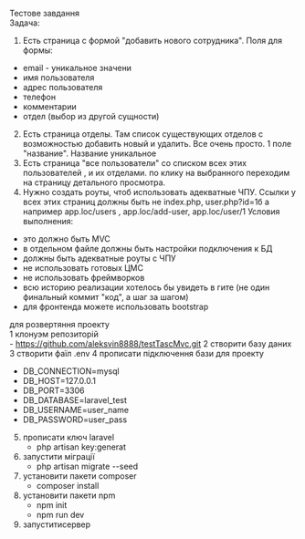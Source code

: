 Тестове   завдання   
Задача:
1. Есть страница с формой "добавить нового сотрудника".
Поля для формы:
- email - уникальное значени
- имя пользователя
- адрес пользователя
- телефон
- комментарии
- отдел (выбор из другой сущности)
2. Есть страница отделы. Там список существующих отделов с возможностью добавить новый и удалить.
    Все очень просто. 1 поле "название". Название уникальное
3. Есть страница "все пользователи" со списком всех этих пользователей , и их отделами.
    по клику на выбранного переходим на страницу детального просмотра.
4. Нужно создать роуты, чтоб использовать адекватные ЧПУ.
Ссылки у всех этих страниц должны быть не index.php, user.php?id=1б а например app.loc/users , app.loc/add-user, app.loc/user/1
Условия выполнения:
- это должно быть MVC
- в отдельном файле должны быть настройки подключения к БД
- должны быть адекватные роуты с ЧПУ
- не использовать готовых ЦМС
- не использовать фреймворков
- всю историю реализации хотелось бы увидеть в гите (не один финальный коммит "код", а шаг за шагом)
- для фронтенда можете использовать bootstrap


для розвертяння  проекту  
1 клонуэм репозиторій  
    - https://github.com/aleksvin8888/testTascMvc.git
2  створити базу даних  
3  створити фаїл .env
4  прописати підключення бази для проекту 
   - DB_CONNECTION=mysql
   - DB_HOST=127.0.0.1
   - DB_PORT=3306
   - DB_DATABASE=laravel_test
   - DB_USERNAME=user_name   
   - DB_PASSWORD=user_pass
   
5. прописати ключ laravel
    - php artisan key:generat
6.  запустити міграції 
    - php artisan migrate --seed
7.  установити пакети composer
    - composer install
8.  установити пакети npm 
    - npm init
    - npm run dev
9.  запуститисервер 

